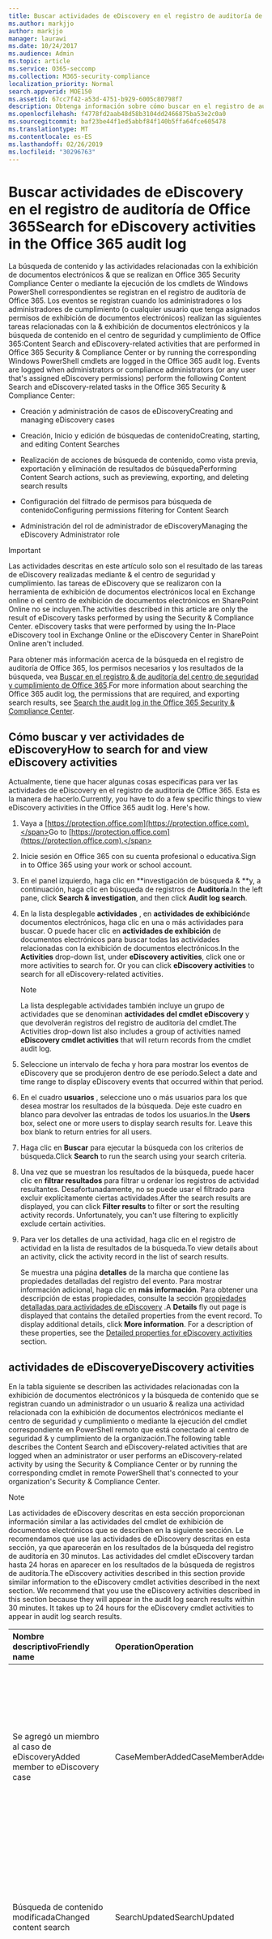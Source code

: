 ```yaml
---
title: Buscar actividades de eDiscovery en el registro de auditoría de Office 365
ms.author: markjjo
author: markjjo
manager: laurawi
ms.date: 10/24/2017
ms.audience: Admin
ms.topic: article
ms.service: O365-seccomp
ms.collection: M365-security-compliance
localization_priority: Normal
search.appverid: MOE150
ms.assetid: 67cc7f42-a53d-4751-b929-6005c80798f7
description: Obtenga información sobre cómo buscar en el registro de auditoría de Office 365 eventos que se registran cuando los administradores de cumplimiento realizan tareas de caso de &amp; exhibición de documentos electrónicos y búsqueda de contenido en el centro de seguridad y cumplimiento.
ms.openlocfilehash: f4778fd2aab48d58b3104dd2466875ba53e2c0a0
ms.sourcegitcommit: baf23be44f1ed5abbf84f140b5ffa64fce605478
ms.translationtype: MT
ms.contentlocale: es-ES
ms.lasthandoff: 02/26/2019
ms.locfileid: "30296763"
---
```

# <a name="search-for-ediscovery-activities-in-the-office-365-audit-log"></a><span data-ttu-id="83f3e-103">Buscar actividades de eDiscovery en el registro de auditoría de Office 365</span><span class="sxs-lookup"><span data-stu-id="83f3e-103">Search for eDiscovery activities in the Office 365 audit log</span></span>

<span data-ttu-id="83f3e-p101">La búsqueda de contenido y las actividades relacionadas con la exhibición de documentos electrónicos &amp; que se realizan en Office 365 Security Compliance Center o mediante la ejecución de los cmdlets de Windows PowerShell correspondientes se registran en el registro de auditoría de Office 365. Los eventos se registran cuando los administradores o los administradores de cumplimiento (o cualquier usuario que tenga asignados permisos de exhibición de documentos electrónicos) realizan las siguientes tareas relacionadas con la &amp; exhibición de documentos electrónicos y la búsqueda de contenido en el centro de seguridad y cumplimiento de Office 365:</span><span class="sxs-lookup"><span data-stu-id="83f3e-p101">Content Search and eDiscovery-related activities that are performed in Office 365 Security &amp; Compliance Center or by running the corresponding Windows PowerShell cmdlets are logged in the Office 365 audit log. Events are logged when administrators or compliance administrators (or any user that's assigned eDiscovery permissions) perform the following Content Search and eDiscovery-related tasks in the Office 365 Security &amp; Compliance Center:</span></span>
  
- <span data-ttu-id="83f3e-106">Creación y administración de casos de eDiscovery</span><span class="sxs-lookup"><span data-stu-id="83f3e-106">Creating and managing eDiscovery cases</span></span>
    
- <span data-ttu-id="83f3e-107">Creación, Inicio y edición de búsquedas de contenido</span><span class="sxs-lookup"><span data-stu-id="83f3e-107">Creating, starting, and editing Content Searches</span></span>
    
- <span data-ttu-id="83f3e-108">Realización de acciones de búsqueda de contenido, como vista previa, exportación y eliminación de resultados de búsqueda</span><span class="sxs-lookup"><span data-stu-id="83f3e-108">Performing Content Search actions, such as previewing, exporting, and deleting search results</span></span>
    
- <span data-ttu-id="83f3e-109">Configuración del filtrado de permisos para búsqueda de contenido</span><span class="sxs-lookup"><span data-stu-id="83f3e-109">Configuring permissions filtering for Content Search</span></span>
    
- <span data-ttu-id="83f3e-110">Administración del rol de administrador de eDiscovery</span><span class="sxs-lookup"><span data-stu-id="83f3e-110">Managing the eDiscovery Administrator role</span></span>
    
> [!IMPORTANT]
> <span data-ttu-id="83f3e-p102">Las actividades descritas en este artículo solo son el resultado de las tareas de eDiscovery realizadas mediante &amp; el centro de seguridad y cumplimiento. las tareas de eDiscovery que se realizaron con la herramienta de exhibición de documentos electrónicos local en Exchange online o el centro de exhibición de documentos electrónicos en SharePoint Online no se incluyen.</span><span class="sxs-lookup"><span data-stu-id="83f3e-p102">The activities described in this article are only the result of eDiscovery tasks performed by using the Security &amp; Compliance Center. eDiscovery tasks that were performed by using the In-Place eDiscovery tool in Exchange Online or the eDiscovery Center in SharePoint Online aren't included.</span></span> 
  
<span data-ttu-id="83f3e-113">Para obtener más información acerca de la búsqueda en el registro de auditoría de Office 365, los permisos necesarios y los resultados de la búsqueda, vea [Buscar en el registro &amp; de auditoría del centro de seguridad y cumplimiento de Office 365](search-the-audit-log-in-security-and-compliance.md).</span><span class="sxs-lookup"><span data-stu-id="83f3e-113">For more information about searching the Office 365 audit log, the permissions that are required, and exporting search results, see [Search the audit log in the Office 365 Security &amp; Compliance Center](search-the-audit-log-in-security-and-compliance.md).</span></span>
  
## <a name="how-to-search-for-and-view-ediscovery-activities"></a><span data-ttu-id="83f3e-114">Cómo buscar y ver actividades de eDiscovery</span><span class="sxs-lookup"><span data-stu-id="83f3e-114">How to search for and view eDiscovery activities</span></span>

<span data-ttu-id="83f3e-p103">Actualmente, tiene que hacer algunas cosas específicas para ver las actividades de eDiscovery en el registro de auditoría de Office 365. Esta es la manera de hacerlo.</span><span class="sxs-lookup"><span data-stu-id="83f3e-p103">Currently, you have to do a few specific things to view eDiscovery activities in the Office 365 audit log. Here's how.</span></span>
  
1. <span data-ttu-id="83f3e-117">Vaya a [https://protection.office.com](https://protection.office.com).</span><span class="sxs-lookup"><span data-stu-id="83f3e-117">Go to [https://protection.office.com](https://protection.office.com).</span></span>
    
2. <span data-ttu-id="83f3e-118">Inicie sesión en Office 365 con su cuenta profesional o educativa.</span><span class="sxs-lookup"><span data-stu-id="83f3e-118">Sign in to Office 365 using your work or school account.</span></span>
    
3. <span data-ttu-id="83f3e-119">En el panel izquierdo, haga clic en \*\*investigación de búsqueda &amp; \*\*y, a continuación, haga clic en búsqueda de registros de **Auditoría**.</span><span class="sxs-lookup"><span data-stu-id="83f3e-119">In the left pane, click **Search &amp; investigation**, and then click **Audit log search**.</span></span>
    
4. <span data-ttu-id="83f3e-p104">En la lista desplegable **actividades** , en **actividades de exhibición**de documentos electrónicos, haga clic en una o más actividades para buscar. O puede hacer clic en **actividades de exhibición** de documentos electrónicos para buscar todas las actividades relacionadas con la exhibición de documentos electrónicos.</span><span class="sxs-lookup"><span data-stu-id="83f3e-p104">In the **Activities** drop-down list, under **eDiscovery activities**, click one or more activities to search for. Or you can click **eDiscovery activities** to search for all eDiscovery-related activities.</span></span> 
    
    > [!NOTE]
    > <span data-ttu-id="83f3e-122">La lista desplegable actividades también incluye un grupo de actividades que se denominan **actividades del cmdlet eDiscovery** y que devolverán registros del registro de auditoría del cmdlet.</span><span class="sxs-lookup"><span data-stu-id="83f3e-122">The Activities drop-down list also includes a group of activities named **eDiscovery cmdlet activities** that will return records from the cmdlet audit log.</span></span> 
  
5.  <span data-ttu-id="83f3e-123">Seleccione un intervalo de fecha y hora para mostrar los eventos de eDiscovery que se produjeron dentro de ese período.</span><span class="sxs-lookup"><span data-stu-id="83f3e-123">Select a date and time range to display eDiscovery events that occurred within that period.</span></span> 
    
6. <span data-ttu-id="83f3e-p105">En el cuadro **usuarios** , seleccione uno o más usuarios para los que desea mostrar los resultados de la búsqueda. Deje este cuadro en blanco para devolver las entradas de todos los usuarios.</span><span class="sxs-lookup"><span data-stu-id="83f3e-p105">In the **Users** box, select one or more users to display search results for. Leave this box blank to return entries for all users.</span></span> 
    
7. <span data-ttu-id="83f3e-126">Haga clic en **Buscar** para ejecutar la búsqueda con los criterios de búsqueda.</span><span class="sxs-lookup"><span data-stu-id="83f3e-126">Click **Search** to run the search using your search criteria.</span></span> 
    
8. <span data-ttu-id="83f3e-p106">Una vez que se muestran los resultados de la búsqueda, puede hacer clic en **filtrar resultados** para filtrar u ordenar los registros de actividad resultantes. Desafortunadamente, no se puede usar el filtrado para excluir explícitamente ciertas actividades.</span><span class="sxs-lookup"><span data-stu-id="83f3e-p106">After the search results are displayed, you can click **Filter results** to filter or sort the resulting activity records. Unfortunately, you can't use filtering to explicitly exclude certain activities.</span></span> 
    
9. <span data-ttu-id="83f3e-129">Para ver los detalles de una actividad, haga clic en el registro de actividad en la lista de resultados de la búsqueda.</span><span class="sxs-lookup"><span data-stu-id="83f3e-129">To view details about an activity, click the activity record in the list of search results.</span></span> 
    
    <span data-ttu-id="83f3e-p107">Se muestra una página **detalles** de la marcha que contiene las propiedades detalladas del registro del evento. Para mostrar información adicional, haga clic en **más información**. Para obtener una descripción de estas propiedades, consulte la sección [propiedades detalladas para actividades de eDiscovery](#detailed-properties-for-ediscovery-activities) .</span><span class="sxs-lookup"><span data-stu-id="83f3e-p107">A **Details** fly out page is displayed that contains the detailed properties from the event record. To display additional details, click **More information**. For a description of these properties, see the [Detailed properties for eDiscovery activities](#detailed-properties-for-ediscovery-activities) section.</span></span> 

  
## <a name="ediscovery-activities"></a><span data-ttu-id="83f3e-133">actividades de eDiscovery</span><span class="sxs-lookup"><span data-stu-id="83f3e-133">eDiscovery activities</span></span>

<span data-ttu-id="83f3e-134">En la tabla siguiente se describen las actividades relacionadas con la exhibición de documentos electrónicos y la búsqueda de contenido que se registran cuando un administrador o un usuario &amp; realiza una actividad relacionada con la exhibición de documentos electrónicos mediante el centro de seguridad y cumplimiento o mediante la ejecución del cmdlet correspondiente en PowerShell remoto que está conectado al centro de seguridad &amp; y cumplimiento de la organización.</span><span class="sxs-lookup"><span data-stu-id="83f3e-134">The following table describes the Content Search and eDiscovery-related activities that are logged when an administrator or user performs an eDiscovery-related activity by using the Security &amp; Compliance Center or by running the corresponding cmdlet in remote PowerShell that's connected to your organization's Security &amp; Compliance Center.</span></span> 
  
> [!NOTE]
> <span data-ttu-id="83f3e-p108">Las actividades de eDiscovery descritas en esta sección proporcionan información similar a las actividades del cmdlet de exhibición de documentos electrónicos que se describen en la siguiente sección. Le recomendamos que use las actividades de eDiscovery descritas en esta sección, ya que aparecerán en los resultados de la búsqueda del registro de auditoría en 30 minutos. Las actividades del cmdlet eDiscovery tardan hasta 24 horas en aparecer en los resultados de la búsqueda de registros de auditoría.</span><span class="sxs-lookup"><span data-stu-id="83f3e-p108">The eDiscovery activities described in this section provide similar information to the eDiscovery cmdlet activities described in the next section. We recommend that you use the eDiscovery activities described in this section because they will appear in the audit log search results within 30 minutes. It takes up to 24 hours for the eDiscovery cmdlet activities to appear in audit log search results.</span></span> 
  
|<span data-ttu-id="83f3e-138">**Nombre descriptivo**</span><span class="sxs-lookup"><span data-stu-id="83f3e-138">**Friendly name**</span></span>|<span data-ttu-id="83f3e-139">**Operation**</span><span class="sxs-lookup"><span data-stu-id="83f3e-139">**Operation**</span></span>|<span data-ttu-id="83f3e-140">**Cmdlet correspondiente**</span><span class="sxs-lookup"><span data-stu-id="83f3e-140">**Corresponding cmdlet**</span></span>|<span data-ttu-id="83f3e-141">**Descripción**</span><span class="sxs-lookup"><span data-stu-id="83f3e-141">**Description**</span></span>|
|:-----|:-----|:-----|:-----|
|<span data-ttu-id="83f3e-142">Se agregó un miembro al caso de eDiscovery</span><span class="sxs-lookup"><span data-stu-id="83f3e-142">Added member to eDiscovery case</span></span>  <br/> |<span data-ttu-id="83f3e-143">CaseMemberAdded</span><span class="sxs-lookup"><span data-stu-id="83f3e-143">CaseMemberAdded</span></span>  <br/> |<span data-ttu-id="83f3e-144">Add-ComplianceCaseMember</span><span class="sxs-lookup"><span data-stu-id="83f3e-144">Add-ComplianceCaseMember</span></span>  <br/> |<span data-ttu-id="83f3e-p109">Se ha agregado un usuario como miembro de un caso de exhibición de documentos electrónicos. Como miembro de un caso, un usuario puede realizar varias tareas relacionadas con casos en función de si se les han asignado los permisos necesarios.</span><span class="sxs-lookup"><span data-stu-id="83f3e-p109">A user was added as a member of an eDiscovery case. As a member of a case, a user can perform various case-related tasks depending on whether they have been assigned the necessary permissions.</span></span>  <br/> |
|<span data-ttu-id="83f3e-147">Búsqueda de contenido modificada</span><span class="sxs-lookup"><span data-stu-id="83f3e-147">Changed content search</span></span>  <br/> |<span data-ttu-id="83f3e-148">SearchUpdated</span><span class="sxs-lookup"><span data-stu-id="83f3e-148">SearchUpdated</span></span>  <br/> |<span data-ttu-id="83f3e-149">Set-ComplianceSearch</span><span class="sxs-lookup"><span data-stu-id="83f3e-149">Set-ComplianceSearch</span></span>  <br/> |<span data-ttu-id="83f3e-p110">Se ha cambiado una búsqueda de contenido existente. Los cambios pueden incluir la adición o eliminación de ubicaciones de contenido o la edición de la consulta de búsqueda.</span><span class="sxs-lookup"><span data-stu-id="83f3e-p110">An existing content search was changed. Changes can include adding or removing content locations or editing the search query.</span></span>  <br/> |
|<span data-ttu-id="83f3e-152">Pertenencia del administrador de eDiscovery modificada</span><span class="sxs-lookup"><span data-stu-id="83f3e-152">Changed eDiscovery administrator membership</span></span>  <br/> |<span data-ttu-id="83f3e-153">CaseAdminUpdated</span><span class="sxs-lookup"><span data-stu-id="83f3e-153">CaseAdminUpdated</span></span>  <br/> |<span data-ttu-id="83f3e-154">Update-eDiscoveryCaseAdmin</span><span class="sxs-lookup"><span data-stu-id="83f3e-154">Update-eDiscoveryCaseAdmin</span></span>  <br/> |<span data-ttu-id="83f3e-p111">Se cambió la lista de administradores de exhibición de documentos electrónicos de la organización. Esta actividad se registra cuando la lista de administradores de eDiscovery se reemplaza por un grupo de nuevos usuarios. Si se agrega o se quita un solo usuario, se registra la operación CaseAdminAdded.</span><span class="sxs-lookup"><span data-stu-id="83f3e-p111">The list of eDiscovery Administrators in your organization was changed. This activity is logged when the list of eDiscovery Administrators is replaced with a group of new users. If a single user is added or removed, the CaseAdminAdded operation is logged.</span></span>  <br/> |
|<span data-ttu-id="83f3e-158">Caso de exhibición de documentos electrónicos cambiado</span><span class="sxs-lookup"><span data-stu-id="83f3e-158">Changed eDiscovery case</span></span>  <br/> |<span data-ttu-id="83f3e-159">CaseUpdated</span><span class="sxs-lookup"><span data-stu-id="83f3e-159">CaseUpdated</span></span>  <br/> |<span data-ttu-id="83f3e-160">Set-ComplianceCase</span><span class="sxs-lookup"><span data-stu-id="83f3e-160">Set-ComplianceCase</span></span>  <br/> |<span data-ttu-id="83f3e-p112">Se cambió un caso de exhibición de documentos electrónicos. Los cambios incluyen cerrar un caso abierto o volver a abrir un caso cerrado.</span><span class="sxs-lookup"><span data-stu-id="83f3e-p112">An eDiscovery case was changed. Changes include closing an open case or re-opening a closed case.</span></span>  <br/> |
|<span data-ttu-id="83f3e-163">Pertenencia al caso de eDiscovery cambiado</span><span class="sxs-lookup"><span data-stu-id="83f3e-163">Changed eDiscovery case membership</span></span>  <br/> |<span data-ttu-id="83f3e-164">CaseMemberUpdated</span><span class="sxs-lookup"><span data-stu-id="83f3e-164">CaseMemberUpdated</span></span>  <br/> |<span data-ttu-id="83f3e-165">Update-ComplianceCaseMember</span><span class="sxs-lookup"><span data-stu-id="83f3e-165">Update-ComplianceCaseMember</span></span>  <br/> |<span data-ttu-id="83f3e-p113">Se cambió la lista de miembros de un caso de exhibición de documentos electrónicos. Esta actividad se registra cuando todos los miembros se reemplazan por un grupo de nuevos usuarios. Si se agrega o se quita un solo miembro, se registra la operación CaseMemberAdded o CaseMemberRemoved.</span><span class="sxs-lookup"><span data-stu-id="83f3e-p113">The membership list of an eDiscovery case was changed. This activity is logged when all members are replaced with a group of new users. If a single member is added or removed, CaseMemberAdded or CaseMemberRemoved operation is logged.</span></span>  <br/> |
|<span data-ttu-id="83f3e-169">Filtro de permisos de búsqueda cambiados</span><span class="sxs-lookup"><span data-stu-id="83f3e-169">Changed search permissions filter</span></span>  <br/> |<span data-ttu-id="83f3e-170">SearchPermissionUpdated</span><span class="sxs-lookup"><span data-stu-id="83f3e-170">SearchPermissionUpdated</span></span>  <br/> |<span data-ttu-id="83f3e-171">Set-ComplianceSecurityFilter</span><span class="sxs-lookup"><span data-stu-id="83f3e-171">Set-ComplianceSecurityFilter</span></span>  <br/> |<span data-ttu-id="83f3e-172">Se ha cambiado un filtro de permisos de búsqueda.</span><span class="sxs-lookup"><span data-stu-id="83f3e-172">A search permissions filter was changed.</span></span>  <br/> |
|<span data-ttu-id="83f3e-173">Consulta de búsqueda modificada para suspensión de casos de exhibición de documentos electrónicos</span><span class="sxs-lookup"><span data-stu-id="83f3e-173">Changed search query for eDiscovery case hold</span></span>  <br/> |<span data-ttu-id="83f3e-174">HoldUpdated</span><span class="sxs-lookup"><span data-stu-id="83f3e-174">HoldUpdated</span></span>  <br/> |<span data-ttu-id="83f3e-175">Set-CaseHoldRule</span><span class="sxs-lookup"><span data-stu-id="83f3e-175">Set-CaseHoldRule</span></span>  <br/> |<span data-ttu-id="83f3e-p114">Se cambió una retención basada en consulta asociada a un caso de exhibición de documentos electrónicos. Los posibles cambios incluyen editar la consulta o el intervalo de fechas de una suspensión basada en consulta.</span><span class="sxs-lookup"><span data-stu-id="83f3e-p114">A query-based hold associated with an eDiscovery case was changed. Possible changes include editing the query or date range for a query-based hold.</span></span>  <br/> |
|<span data-ttu-id="83f3e-178">Elemento de vista previa de búsqueda de contenido descargado</span><span class="sxs-lookup"><span data-stu-id="83f3e-178">Content search preview item downloaded</span></span>  <br/> |<span data-ttu-id="83f3e-179">PreviewItemDownloaded</span><span class="sxs-lookup"><span data-stu-id="83f3e-179">PreviewItemDownloaded</span></span>  <br/> |<span data-ttu-id="83f3e-180">N/D</span><span class="sxs-lookup"><span data-stu-id="83f3e-180">N/A</span></span>  <br/> |<span data-ttu-id="83f3e-181">Un usuario descargó un elemento en su equipo local (haciendo clic en el vínculo **Descargar elemento original** ) al obtener la vista previa de los resultados de búsqueda.</span><span class="sxs-lookup"><span data-stu-id="83f3e-181">A user downloaded an item to their local computer (by clicking the **Download original item** link) when previewing search results.</span></span>  <br/> |
|<span data-ttu-id="83f3e-182">Elemento de vista previa de búsqueda de contenido</span><span class="sxs-lookup"><span data-stu-id="83f3e-182">Content search preview item listed</span></span>  <br/> |<span data-ttu-id="83f3e-183">PreviewItemListed</span><span class="sxs-lookup"><span data-stu-id="83f3e-183">PreviewItemListed</span></span>  <br/> |<span data-ttu-id="83f3e-184">N/D</span><span class="sxs-lookup"><span data-stu-id="83f3e-184">N/A</span></span>  <br/> |<span data-ttu-id="83f3e-185">Un usuario hizo clic en **vista previa de resultados de búsqueda** para mostrar la página de resultados de la búsqueda en vista previa, que enumera hasta 1000 elementos a partir de los resultados de una búsqueda de contenido.</span><span class="sxs-lookup"><span data-stu-id="83f3e-185">A user clicked **Preview search results** to display the preview search results page, which lists up to 1000 items from the results of a Content Search.</span></span>  <br/> |
|<span data-ttu-id="83f3e-186">Elemento vista previa de búsqueda de contenido visto</span><span class="sxs-lookup"><span data-stu-id="83f3e-186">Content search preview item viewed</span></span>  <br/> |<span data-ttu-id="83f3e-187">PreviewItemRendered</span><span class="sxs-lookup"><span data-stu-id="83f3e-187">PreviewItemRendered</span></span>  <br/> |<span data-ttu-id="83f3e-188">N/D</span><span class="sxs-lookup"><span data-stu-id="83f3e-188">N/A</span></span>  <br/> |<span data-ttu-id="83f3e-189">Un administrador de exhibición de documentos electrónicos ha visto un elemento haciendo clic en él para obtener una vista previa de los resultados de búsqueda.</span><span class="sxs-lookup"><span data-stu-id="83f3e-189">An eDiscovery manager viewed an item by clicking it when previewing search results.</span></span>  <br/> |
|<span data-ttu-id="83f3e-190">Búsqueda de contenido creada</span><span class="sxs-lookup"><span data-stu-id="83f3e-190">Created content search</span></span>  <br/> |<span data-ttu-id="83f3e-191">SearchCreated</span><span class="sxs-lookup"><span data-stu-id="83f3e-191">SearchCreated</span></span>  <br/> |<span data-ttu-id="83f3e-192">New-ComplianceSearch</span><span class="sxs-lookup"><span data-stu-id="83f3e-192">New-ComplianceSearch</span></span>  <br/> |<span data-ttu-id="83f3e-193">Se ha creado una nueva búsqueda de contenido.</span><span class="sxs-lookup"><span data-stu-id="83f3e-193">A new content search was created.</span></span>  <br/> |
|<span data-ttu-id="83f3e-194">Administrador de exhibición de documentos electrónicos creado</span><span class="sxs-lookup"><span data-stu-id="83f3e-194">Created eDiscovery administrator</span></span>  <br/> |<span data-ttu-id="83f3e-195">CaseAdminAdded</span><span class="sxs-lookup"><span data-stu-id="83f3e-195">CaseAdminAdded</span></span>  <br/> |<span data-ttu-id="83f3e-196">Add-eDiscoveryCaseAdmin</span><span class="sxs-lookup"><span data-stu-id="83f3e-196">Add-eDiscoveryCaseAdmin</span></span>  <br/> |<span data-ttu-id="83f3e-197">Se ha agregado un usuario como administrador de exhibición de documentos electrónicos en la organización.</span><span class="sxs-lookup"><span data-stu-id="83f3e-197">A user was added as an eDiscovery Administrator in the organization.</span></span>  <br/> |
|<span data-ttu-id="83f3e-198">Caso de exhibición de documentos electrónicos creado</span><span class="sxs-lookup"><span data-stu-id="83f3e-198">Created eDiscovery case</span></span>  <br/> |<span data-ttu-id="83f3e-199">CaseAdded</span><span class="sxs-lookup"><span data-stu-id="83f3e-199">CaseAdded</span></span>  <br/> |<span data-ttu-id="83f3e-200">New-ComplianceCase</span><span class="sxs-lookup"><span data-stu-id="83f3e-200">New-ComplianceCase</span></span>  <br/> |<span data-ttu-id="83f3e-p115">Se ha creado un caso de exhibición de documentos electrónicos. Cuando se crea un caso, solo tiene que asignarle un nombre. Otras tareas relacionadas con el caso, como la adición de miembros, la creación de suspensiones y la creación de búsquedas de contenido asociadas con el caso del resultado se registran eventos adicionales.</span><span class="sxs-lookup"><span data-stu-id="83f3e-p115">An eDiscovery case was created. When a case is created, you only have to give it a name. Other case-related tasks such as adding members, creating holds, and creating content searches associated with the case result in additional events being logged.</span></span>  <br/> |
|<span data-ttu-id="83f3e-204">Filtro de permisos de búsqueda creados</span><span class="sxs-lookup"><span data-stu-id="83f3e-204">Created search permissions filter</span></span>  <br/> |<span data-ttu-id="83f3e-205">SearchPermissionCreated</span><span class="sxs-lookup"><span data-stu-id="83f3e-205">SearchPermissionCreated</span></span>  <br/> |<span data-ttu-id="83f3e-206">New-ComplianceSecurityFilter</span><span class="sxs-lookup"><span data-stu-id="83f3e-206">New-ComplianceSecurityFilter</span></span>  <br/> |<span data-ttu-id="83f3e-207">Se ha creado un filtro de permisos de búsqueda.</span><span class="sxs-lookup"><span data-stu-id="83f3e-207">A search permissions filter was created.</span></span>  <br/> |
|<span data-ttu-id="83f3e-208">Consulta de búsqueda creada para la suspensión de casos de eDiscovery</span><span class="sxs-lookup"><span data-stu-id="83f3e-208">Created search query for eDiscovery case hold</span></span>  <br/> |<span data-ttu-id="83f3e-209">HoldCreated</span><span class="sxs-lookup"><span data-stu-id="83f3e-209">HoldCreated</span></span>  <br/> |<span data-ttu-id="83f3e-210">New-CaseHoldRule</span><span class="sxs-lookup"><span data-stu-id="83f3e-210">New-CaseHoldRule</span></span>  <br/> |<span data-ttu-id="83f3e-211">Se ha creado una retención basada en consultas asociada a un caso de exhibición de documentos electrónicos.</span><span class="sxs-lookup"><span data-stu-id="83f3e-211">A query-based hold associated with an eDiscovery case was created.</span></span>  <br/> |
|<span data-ttu-id="83f3e-212">Búsqueda de contenido eliminada</span><span class="sxs-lookup"><span data-stu-id="83f3e-212">Deleted content search</span></span>  <br/> |<span data-ttu-id="83f3e-213">SearchRemoved</span><span class="sxs-lookup"><span data-stu-id="83f3e-213">SearchRemoved</span></span>  <br/> |<span data-ttu-id="83f3e-214">Remove-ComplianceSearch</span><span class="sxs-lookup"><span data-stu-id="83f3e-214">Remove-ComplianceSearch</span></span>  <br/> |<span data-ttu-id="83f3e-215">Se eliminó una búsqueda de contenido existente.</span><span class="sxs-lookup"><span data-stu-id="83f3e-215">An existing content search was deleted.</span></span>  <br/> |
|<span data-ttu-id="83f3e-216">Administrador de eDiscovery eliminado</span><span class="sxs-lookup"><span data-stu-id="83f3e-216">Deleted eDiscovery administrator</span></span>  <br/> |<span data-ttu-id="83f3e-217">CaseAdminRemoved</span><span class="sxs-lookup"><span data-stu-id="83f3e-217">CaseAdminRemoved</span></span>  <br/> |<span data-ttu-id="83f3e-218">Remove-eDiscoveryCaseAdmin</span><span class="sxs-lookup"><span data-stu-id="83f3e-218">Remove-eDiscoveryCaseAdmin</span></span>  <br/> |<span data-ttu-id="83f3e-219">Se eliminó un administrador de exhibición de documentos electrónicos de su organización.</span><span class="sxs-lookup"><span data-stu-id="83f3e-219">An eDiscovery Administrator was deleted from your organization.</span></span>  <br/> |
|<span data-ttu-id="83f3e-220">Caso de exhibición de documentos electrónicos eliminado</span><span class="sxs-lookup"><span data-stu-id="83f3e-220">Deleted eDiscovery case</span></span>  <br/> |<span data-ttu-id="83f3e-221">CaseRemoved</span><span class="sxs-lookup"><span data-stu-id="83f3e-221">CaseRemoved</span></span>  <br/> |<span data-ttu-id="83f3e-222">Remove-ComplianceCase</span><span class="sxs-lookup"><span data-stu-id="83f3e-222">Remove-ComplianceCase</span></span>  <br/> |<span data-ttu-id="83f3e-p116">Se eliminó un caso de exhibición de documentos electrónicos. Tenga en cuenta que cualquier retención asociada con el caso debe quitarse antes de que se pueda eliminar el caso.</span><span class="sxs-lookup"><span data-stu-id="83f3e-p116">An eDiscovery case was deleted. Note that any hold associated with the case has to be removed before the case can be deleted.</span></span>  <br/> |
|<span data-ttu-id="83f3e-225">Filtro de permisos de búsqueda eliminados</span><span class="sxs-lookup"><span data-stu-id="83f3e-225">Deleted search permissions filter</span></span>  <br/> |<span data-ttu-id="83f3e-226">SearchPermissionRemoved</span><span class="sxs-lookup"><span data-stu-id="83f3e-226">SearchPermissionRemoved</span></span>  <br/> |<span data-ttu-id="83f3e-227">Remove-ComplianceSecurityFilter</span><span class="sxs-lookup"><span data-stu-id="83f3e-227">Remove-ComplianceSecurityFilter</span></span>  <br/> |<span data-ttu-id="83f3e-228">Se eliminó un filtro de permisos de búsqueda.</span><span class="sxs-lookup"><span data-stu-id="83f3e-228">A search permissions filter was deleted.</span></span>  <br/> |
|<span data-ttu-id="83f3e-229">Consulta de búsqueda eliminada para la suspensión de casos de eDiscovery</span><span class="sxs-lookup"><span data-stu-id="83f3e-229">Deleted search query for eDiscovery case hold</span></span>  <br/> |<span data-ttu-id="83f3e-230">HoldRemoved</span><span class="sxs-lookup"><span data-stu-id="83f3e-230">HoldRemoved</span></span>  <br/> |<span data-ttu-id="83f3e-231">Remove-CaseHoldRule</span><span class="sxs-lookup"><span data-stu-id="83f3e-231">Remove-CaseHoldRule</span></span>  <br/> |<span data-ttu-id="83f3e-p117">Se ha eliminado una retención basada en consulta asociada a un caso de exhibición de documentos electrónicos. La eliminación de la consulta de la retención suele ser el resultado de eliminar una suspensión. Cuando se elimina una consulta de suspensión o de retención, se sueltan las ubicaciones de contenido en suspensión.</span><span class="sxs-lookup"><span data-stu-id="83f3e-p117">A query-based hold associated with an eDiscovery case was deleted. Removing the query from the hold is often the result of deleting a hold. When a hold or a hold query are deleted, the content locations that were on hold are released.</span></span>  <br/> |
|<span data-ttu-id="83f3e-235">Exportación de la búsqueda de contenido desCargada</span><span class="sxs-lookup"><span data-stu-id="83f3e-235">Downloaded export of content search</span></span>  <br/> |<span data-ttu-id="83f3e-236">SearchExportDownloaded</span><span class="sxs-lookup"><span data-stu-id="83f3e-236">SearchExportDownloaded</span></span>  <br/> |<span data-ttu-id="83f3e-237">N/D</span><span class="sxs-lookup"><span data-stu-id="83f3e-237">N/A</span></span>  <br/> |<span data-ttu-id="83f3e-p118">Un usuario ha descargado los resultados de una búsqueda de contenido en su equipo local. Tenga en cuenta que es necesario iniciar una **exportación iniciada de la actividad de búsqueda de contenido** para poder descargar los resultados de la búsqueda.</span><span class="sxs-lookup"><span data-stu-id="83f3e-p118">A user downloaded the results of a content search to their local computer. Note that a **Started export of content search** activity has to be initiated before search results can be downloaded.  </span></span><br/> |
|<span data-ttu-id="83f3e-240">Vista previa de los resultados de la búsqueda de contenido</span><span class="sxs-lookup"><span data-stu-id="83f3e-240">Previewed results of content search</span></span>  <br/> |<span data-ttu-id="83f3e-241">SearchPreviewed</span><span class="sxs-lookup"><span data-stu-id="83f3e-241">SearchPreviewed</span></span>  <br/> |<span data-ttu-id="83f3e-242">N/D</span><span class="sxs-lookup"><span data-stu-id="83f3e-242">N/A</span></span>  <br/> |<span data-ttu-id="83f3e-243">Un usuario ha dado la vista previa de los resultados de una búsqueda de contenido.</span><span class="sxs-lookup"><span data-stu-id="83f3e-243">A user previewed the results of a content search.</span></span>  <br/> |
|<span data-ttu-id="83f3e-244">Resultados dePurados de la búsqueda de contenido</span><span class="sxs-lookup"><span data-stu-id="83f3e-244">Purged results of content search</span></span>  <br/> |<span data-ttu-id="83f3e-245">SearchResultsPurged</span><span class="sxs-lookup"><span data-stu-id="83f3e-245">SearchResultsPurged</span></span>  <br/> |<span data-ttu-id="83f3e-246">New-ComplianceSearchAction</span><span class="sxs-lookup"><span data-stu-id="83f3e-246">New-ComplianceSearchAction</span></span>  <br/> |<span data-ttu-id="83f3e-247">Un usuario purgó los resultados de una búsqueda de contenido mediante la ejecución del comando **New-ComplianceSearchAction-Purge** .</span><span class="sxs-lookup"><span data-stu-id="83f3e-247">A user purged the results of a Content Search by running the **New-ComplianceSearchAction -Purge** command.</span></span>  <br/> |
|<span data-ttu-id="83f3e-248">Análisis quitado de la búsqueda de contenido</span><span class="sxs-lookup"><span data-stu-id="83f3e-248">Removed analysis of content search</span></span>  <br/> |<span data-ttu-id="83f3e-249">RemovedSearchResultsSentToZoom</span><span class="sxs-lookup"><span data-stu-id="83f3e-249">RemovedSearchResultsSentToZoom</span></span>  <br/> |<span data-ttu-id="83f3e-250">Remove-ComplianceSearchAction</span><span class="sxs-lookup"><span data-stu-id="83f3e-250">Remove-ComplianceSearchAction</span></span>  <br/> |<span data-ttu-id="83f3e-p119">Se eliminó una acción de preparación de búsqueda de contenido (para preparar los resultados de búsqueda para Office 365 Advanced eDiscovery). Si la acción de preparación fue de menos de dos semanas de antigüedad, los resultados de la búsqueda que se prepararon para eDiscovery avanzado se eliminaron del área de almacenamiento de Microsoft Azure. Si la acción de preparación era anterior a dos semanas, este evento indica que solo se eliminó la acción de preparación correspondiente.</span><span class="sxs-lookup"><span data-stu-id="83f3e-p119">A content search prepare action (to prepare search results for Office 365 Advanced eDiscovery) was deleted. If the preparation action was less than two weeks old, the search results that were prepared for Advanced eDiscovery were deleted from the Microsoft Azure storage area. If the preparation action was older than 2 weeks, then this event indicates that only the corresponding preparation action was deleted.</span></span>  <br/> |
|<span data-ttu-id="83f3e-254">Se ha quitado la búsqueda de exportación de contenido</span><span class="sxs-lookup"><span data-stu-id="83f3e-254">Removed export of content search</span></span>  <br/> |<span data-ttu-id="83f3e-255">RemovedSearchExported</span><span class="sxs-lookup"><span data-stu-id="83f3e-255">RemovedSearchExported</span></span>  <br/> |<span data-ttu-id="83f3e-256">Remove-ComplianceSearchAction</span><span class="sxs-lookup"><span data-stu-id="83f3e-256">Remove-ComplianceSearchAction</span></span>  <br/> |<span data-ttu-id="83f3e-p120">Se eliminó una acción de exportación de búsqueda de contenido. Si la acción de exportación era anterior a dos semanas, los resultados de la búsqueda que se cargaron en el área de almacenamiento de Microsoft Azure se eliminaron. Si la acción de exportación era anterior a dos semanas, este evento indica que solo se eliminó la acción de exportación correspondiente.</span><span class="sxs-lookup"><span data-stu-id="83f3e-p120">A content search export action was deleted. If the export action was less than two weeks old, the search results that were uploaded to the Microsoft Azure storage area were deleted. If the export action was older than 2 weeks, then this event indicates that only the corresponding export action was deleted.</span></span>  <br/> |
|<span data-ttu-id="83f3e-260">Miembro quitado del caso de eDiscovery</span><span class="sxs-lookup"><span data-stu-id="83f3e-260">Removed member from eDiscovery case</span></span>  <br/> |<span data-ttu-id="83f3e-261">CaseMemberRemoved</span><span class="sxs-lookup"><span data-stu-id="83f3e-261">CaseMemberRemoved</span></span>  <br/> |<span data-ttu-id="83f3e-262">Remove-ComplianceCaseMember</span><span class="sxs-lookup"><span data-stu-id="83f3e-262">Remove-ComplianceCaseMember</span></span>  <br/> |<span data-ttu-id="83f3e-263">Un usuario se quitó como miembro de un caso de exhibición de documentos electrónicos.</span><span class="sxs-lookup"><span data-stu-id="83f3e-263">A user was removed as a member of an eDiscovery case.</span></span>  <br/> |
|<span data-ttu-id="83f3e-264">Se quitaron los resultados de vista previa de búsqueda de contenido</span><span class="sxs-lookup"><span data-stu-id="83f3e-264">Removed preview results of content search</span></span>  <br/> |<span data-ttu-id="83f3e-265">RemovedSearchPreviewed</span><span class="sxs-lookup"><span data-stu-id="83f3e-265">RemovedSearchPreviewed</span></span>  <br/> |<span data-ttu-id="83f3e-266">Remove-ComplianceSearchAction</span><span class="sxs-lookup"><span data-stu-id="83f3e-266">Remove-ComplianceSearchAction</span></span>  <br/> |<span data-ttu-id="83f3e-267">Se eliminó una acción de vista previa de búsqueda de contenido.</span><span class="sxs-lookup"><span data-stu-id="83f3e-267">A content search preview action was deleted.</span></span>  <br/> |
|<span data-ttu-id="83f3e-268">Se quita la acción de purga realizada en la búsqueda de contenido</span><span class="sxs-lookup"><span data-stu-id="83f3e-268">Removed purge action performed on content search</span></span>  <br/> |<span data-ttu-id="83f3e-269">RemovedSearchResultsPurged</span><span class="sxs-lookup"><span data-stu-id="83f3e-269">RemovedSearchResultsPurged</span></span>  <br/> |<span data-ttu-id="83f3e-270">Remove-ComplianceSearchAction</span><span class="sxs-lookup"><span data-stu-id="83f3e-270">Remove-ComplianceSearchAction</span></span>  <br/> |<span data-ttu-id="83f3e-271">Se eliminó una acción de purga de búsqueda de contenido.</span><span class="sxs-lookup"><span data-stu-id="83f3e-271">A content search purge action was deleted.</span></span>  <br/> |
|<span data-ttu-id="83f3e-272">Informe de búsqueda quitado</span><span class="sxs-lookup"><span data-stu-id="83f3e-272">Removed search report</span></span>  <br/> |<span data-ttu-id="83f3e-273">SearchReportRemoved</span><span class="sxs-lookup"><span data-stu-id="83f3e-273">SearchReportRemoved</span></span>  <br/> |<span data-ttu-id="83f3e-274">Remove-ComplianceSearchAction</span><span class="sxs-lookup"><span data-stu-id="83f3e-274">Remove-ComplianceSearchAction</span></span>  <br/> |<span data-ttu-id="83f3e-275">Se eliminó una acción de informe de exportación de búsqueda de contenido.</span><span class="sxs-lookup"><span data-stu-id="83f3e-275">A content search export report action was deleted.</span></span>  <br/> |
|<span data-ttu-id="83f3e-276">Se inició el análisis de búsqueda de contenido</span><span class="sxs-lookup"><span data-stu-id="83f3e-276">Started analysis of content search</span></span>  <br/> |<span data-ttu-id="83f3e-277">SearchResultsSentToZoom</span><span class="sxs-lookup"><span data-stu-id="83f3e-277">SearchResultsSentToZoom</span></span>  <br/> |<span data-ttu-id="83f3e-278">New-ComplianceSearchAction</span><span class="sxs-lookup"><span data-stu-id="83f3e-278">New-ComplianceSearchAction</span></span>  <br/> |<span data-ttu-id="83f3e-279">Los resultados de una búsqueda de contenido se han preparado para el análisis en la exhibición avanzada de documentos electrónicos.</span><span class="sxs-lookup"><span data-stu-id="83f3e-279">The results of a content search were prepared for analysis in Advanced eDiscovery.</span></span>  <br/> |
|<span data-ttu-id="83f3e-280">Búsqueda de contenido iniciada</span><span class="sxs-lookup"><span data-stu-id="83f3e-280">Started content search</span></span>  <br/> |<span data-ttu-id="83f3e-281">SearchStarted</span><span class="sxs-lookup"><span data-stu-id="83f3e-281">SearchStarted</span></span>  <br/> |<span data-ttu-id="83f3e-282">Start-ComplianceSearch</span><span class="sxs-lookup"><span data-stu-id="83f3e-282">Start-ComplianceSearch</span></span>  <br/> |<span data-ttu-id="83f3e-p121">Se ha iniciado una búsqueda de contenido. Al crear o cambiar una búsqueda de contenido mediante la interfaz gráfica &amp; de usuario del centro de seguridad y cumplimiento, la búsqueda se inicia automáticamente. Si crea o cambia una búsqueda con el cmdlet **New-compliancesearch** o **set-compliancesearch** , tiene que ejecutar el cmdlet **Start-compliancesearch** para iniciar la búsqueda.</span><span class="sxs-lookup"><span data-stu-id="83f3e-p121">A content search was started. When you create or change a content search by using the Security &amp; Compliance Center GUI, the search is automatically started. If you create or change a search by using the **New-ComplianceSearch** or **Set-ComplianceSearch** cmdlet, you have to run the **Start-ComplianceSearch** cmdlet to start the search.  </span></span><br/> |
|<span data-ttu-id="83f3e-286">Se inició la exportación de búsqueda de contenido</span><span class="sxs-lookup"><span data-stu-id="83f3e-286">Started export of content search</span></span>  <br/> |<span data-ttu-id="83f3e-287">SearchExported</span><span class="sxs-lookup"><span data-stu-id="83f3e-287">SearchExported</span></span>  <br/> |<span data-ttu-id="83f3e-288">New-ComplianceSearchAction</span><span class="sxs-lookup"><span data-stu-id="83f3e-288">New-ComplianceSearchAction</span></span>  <br/> |<span data-ttu-id="83f3e-289">Un usuario exportó los resultados de una búsqueda de contenido.</span><span class="sxs-lookup"><span data-stu-id="83f3e-289">A user exported the results of a content search.</span></span>  <br/> |
|<span data-ttu-id="83f3e-290">Informe de exportación iniciado</span><span class="sxs-lookup"><span data-stu-id="83f3e-290">Started export report</span></span>  <br/> |<span data-ttu-id="83f3e-291">SearchReport</span><span class="sxs-lookup"><span data-stu-id="83f3e-291">SearchReport</span></span>  <br/> |<span data-ttu-id="83f3e-292">New-ComplianceSearchAction</span><span class="sxs-lookup"><span data-stu-id="83f3e-292">New-ComplianceSearchAction</span></span>  <br/> |<span data-ttu-id="83f3e-293">Un usuario exportó un informe de búsqueda de contenido.</span><span class="sxs-lookup"><span data-stu-id="83f3e-293">A user exported a content search report.</span></span>  <br/> |
|<span data-ttu-id="83f3e-294">Búsqueda de contenido detenido</span><span class="sxs-lookup"><span data-stu-id="83f3e-294">Stopped content search</span></span>  <br/> |<span data-ttu-id="83f3e-295">SearchStopped</span><span class="sxs-lookup"><span data-stu-id="83f3e-295">SearchStopped</span></span>  <br/> |<span data-ttu-id="83f3e-296">Stop-ComplianceSearch</span><span class="sxs-lookup"><span data-stu-id="83f3e-296">Stop-ComplianceSearch</span></span>  <br/> |<span data-ttu-id="83f3e-297">Un usuario ha detenido una búsqueda de contenido.</span><span class="sxs-lookup"><span data-stu-id="83f3e-297">A user stopped a content search.</span></span>  <br/> |
  
## <a name="ediscovery-cmdlet-activities"></a><span data-ttu-id="83f3e-298">actividades del cmdlet eDiscovery</span><span class="sxs-lookup"><span data-stu-id="83f3e-298">eDiscovery cmdlet activities</span></span>

<span data-ttu-id="83f3e-p122">En la tabla siguiente se enumeran los registros de auditoría de cmdlet que se registran cuando un administrador o un usuario realiza una actividad relacionada con eDiscovery mediante el centro de seguridad &amp; y cumplimiento o mediante la ejecución del cmdlet correspondiente en PowerShell remoto. conectado al centro de seguridad &amp; y cumplimiento de la organización. Tenga en cuenta que la información detallada en el registro de auditoría es diferente para las actividades de cmdlet que se enumeran en esta tabla y las actividades de eDiscovery descritas en la sección anterior.</span><span class="sxs-lookup"><span data-stu-id="83f3e-p122">The following table lists the cmdlet audit log records that are logged when an administrator or user performs an eDiscovery-related activity by using the Security &amp; Compliance Center or by running the corresponding cmdlet in remote PowerShell that's connected to your organization's Security &amp; Compliance Center. Note that the detailed information in the audit log record is different for the cmdlet activities listed in this table and the eDiscovery activities described in the previous section.</span></span> 
  
<span data-ttu-id="83f3e-301">Como se mencionó anteriormente, las actividades de cmdlet de eDiscovery tardan hasta 24 horas en aparecer en los resultados de búsqueda de registros de auditoría.</span><span class="sxs-lookup"><span data-stu-id="83f3e-301">As previously stated, it takes up to 24 hours for eDiscovery cmdlet activities to appear in the audit log search results.</span></span>
  
> [!TIP]
> <span data-ttu-id="83f3e-p123">Los cmdlets de la columna **Operation** de la tabla siguiente están vinculados al tema de la ayuda de cmdlet correspondiente en TechNet. Vaya al tema de ayuda del cmdlet para obtener una descripción de los parámetros disponibles para cada cmdlet. El parámetro y el valor de parámetro que se usaron con un cmdlet se incluyen en la entrada del registro de auditoría para cada actividad de cmdlet de eDiscovery que se registra.</span><span class="sxs-lookup"><span data-stu-id="83f3e-p123">The cmdlets in the **Operation** column in the following table are linked to the corresponding cmdlet help topic on TechNet. Go to the cmdlet help topic for a description of the available parameters for each cmdlet. The parameter and the parameter value that were used with a cmdlet are included in the audit log entry for each eDiscovery cmdlet activity that's logged.</span></span> 
  
|<span data-ttu-id="83f3e-305">**Nombre descriptivo**</span><span class="sxs-lookup"><span data-stu-id="83f3e-305">**Friendly name**</span></span>|<span data-ttu-id="83f3e-306">**Operación (cmdlet)**</span><span class="sxs-lookup"><span data-stu-id="83f3e-306">**Operation (cmdlet)**</span></span>|<span data-ttu-id="83f3e-307">**Descripción**</span><span class="sxs-lookup"><span data-stu-id="83f3e-307">**Description**</span></span>|
|:-----|:-----|:-----|
|<span data-ttu-id="83f3e-308">Suspensión creada en caso de exhibición de documentos electrónicos</span><span class="sxs-lookup"><span data-stu-id="83f3e-308">Created hold in eDiscovery case</span></span>  <br/> |[<span data-ttu-id="83f3e-309">New-CaseHoldPolicy</span><span class="sxs-lookup"><span data-stu-id="83f3e-309">New-CaseHoldPolicy</span></span>](https://go.microsoft.com/fwlink/p/?LinkId=823813) <br/> |<span data-ttu-id="83f3e-p124">Se ha creado una suspensión para un caso de exhibición de documentos electrónicos. Una suspensión se puede crear con o sin especificar un origen de contenido. Si se especifican los orígenes de contenido, se identificarán en la entrada del registro de auditoría.</span><span class="sxs-lookup"><span data-stu-id="83f3e-p124">A hold was created for an eDiscovery case. A hold can be created with or without specifying a content source. If content sources are specified, they'll be identified in the audit log entry.</span></span>  <br/> |
|<span data-ttu-id="83f3e-313">Eliminación de la retención del caso de eDiscovery</span><span class="sxs-lookup"><span data-stu-id="83f3e-313">Deleted hold from eDiscovery case</span></span>  <br/> |[<span data-ttu-id="83f3e-314">Remove-CaseHoldPolicy</span><span class="sxs-lookup"><span data-stu-id="83f3e-314">Remove-CaseHoldPolicy</span></span>](https://go.microsoft.com/fwlink/p/?LinkId=823814) <br/> |<span data-ttu-id="83f3e-p125">Se eliminó una suspensión asociada a un caso de exhibición de documentos electrónicos. Al eliminar una retención, se liberan todas las ubicaciones de contenido de la suspensión. Eliminar la retención también da como resultado la eliminación de las reglas de suspensión de casos asociadas con la retención (consulte **Remove-CaseHoldRule** a continuación).</span><span class="sxs-lookup"><span data-stu-id="83f3e-p125">A hold that is associated with an eDiscovery case was deleted. Deleting a hold releases all of the content locations from the hold. Deleting the hold also results in deleting the case hold rules associated with the hold (see **Remove-CaseHoldRule** below).  </span></span><br/> |
|<span data-ttu-id="83f3e-318">Cambio en la retención en el caso de eDiscovery</span><span class="sxs-lookup"><span data-stu-id="83f3e-318">Changed hold in eDiscovery case</span></span>  <br/> |[<span data-ttu-id="83f3e-319">Set-CaseHoldPolicy</span><span class="sxs-lookup"><span data-stu-id="83f3e-319">Set-CaseHoldPolicy</span></span>](https://go.microsoft.com/fwlink/p/?LinkId=823815) <br/> |<span data-ttu-id="83f3e-p126">Se cambió una suspensión asociada a una exhibición de documentos electrónicos. Los posibles cambios incluyen agregar o quitar ubicaciones de contenido o desactivar (deshabilitar) la retención.</span><span class="sxs-lookup"><span data-stu-id="83f3e-p126">A hold that is associated with an eDiscovery was changed. Possible changes include adding or removing content locations or turning off (disabling) the hold.</span></span>  <br/> |
|<span data-ttu-id="83f3e-322">Consulta de búsqueda creada para la suspensión de casos de eDiscovery</span><span class="sxs-lookup"><span data-stu-id="83f3e-322">Created search query for eDiscovery case hold</span></span>  <br/> |[<span data-ttu-id="83f3e-323">New-CaseHoldRule</span><span class="sxs-lookup"><span data-stu-id="83f3e-323">New-CaseHoldRule</span></span>](https://go.microsoft.com/fwlink/p/?LinkId=823816) <br/> |<span data-ttu-id="83f3e-324">Se ha creado una retención basada en consultas asociada a un caso de exhibición de documentos electrónicos.</span><span class="sxs-lookup"><span data-stu-id="83f3e-324">A query-based hold associated with an eDiscovery case was created.</span></span>  <br/> |
|<span data-ttu-id="83f3e-325">Consulta de búsqueda eliminada para la suspensión de casos de eDiscovery</span><span class="sxs-lookup"><span data-stu-id="83f3e-325">Deleted search query for eDiscovery case hold</span></span>  <br/> |[<span data-ttu-id="83f3e-326">Remove-CaseHoldRule</span><span class="sxs-lookup"><span data-stu-id="83f3e-326">Remove-CaseHoldRule</span></span>](https://go.microsoft.com/fwlink/p/?LinkId=823820) <br/> |<span data-ttu-id="83f3e-p127">Se ha eliminado una retención basada en consulta asociada a un caso de exhibición de documentos electrónicos. La eliminación de la consulta de la retención suele ser el resultado de eliminar una suspensión. Cuando se elimina una consulta de suspensión o de retención, se sueltan las ubicaciones de contenido en suspensión.</span><span class="sxs-lookup"><span data-stu-id="83f3e-p127">A query-based hold associated with an eDiscovery case was deleted. Removing the query from the hold is often the result of deleting a hold. When a hold or a hold query are deleted, the content locations that were on hold are released.</span></span>  <br/> |
|<span data-ttu-id="83f3e-330">Consulta de búsqueda modificada para suspensión de casos de exhibición de documentos electrónicos</span><span class="sxs-lookup"><span data-stu-id="83f3e-330">Changed search query for eDiscovery case hold</span></span>  <br/> |[<span data-ttu-id="83f3e-331">Set-CaseHoldRule</span><span class="sxs-lookup"><span data-stu-id="83f3e-331">Set-CaseHoldRule</span></span>](https://go.microsoft.com/fwlink/p/?LinkId=823819) <br/> |<span data-ttu-id="83f3e-p128">Se cambió una retención basada en consulta asociada a un caso de exhibición de documentos electrónicos. Los posibles cambios incluyen editar la consulta o el intervalo de fechas de una suspensión basada en consulta.</span><span class="sxs-lookup"><span data-stu-id="83f3e-p128">A query-based hold associated with an eDiscovery case was changed. Possible changes include editing the query or date range for a query-based hold.</span></span>  <br/> |
|<span data-ttu-id="83f3e-334">Caso de exhibición de documentos electrónicos creado</span><span class="sxs-lookup"><span data-stu-id="83f3e-334">Created eDiscovery case</span></span>  <br/> |[<span data-ttu-id="83f3e-335">New-ComplianceCase</span><span class="sxs-lookup"><span data-stu-id="83f3e-335">New-ComplianceCase</span></span>](https://go.microsoft.com/fwlink/p/?LinkId=823842) <br/> |<span data-ttu-id="83f3e-p129">Se ha creado un caso de exhibición de documentos electrónicos. Cuando se crea un caso, solo tiene que asignarle un nombre. Otras tareas relacionadas con el caso, como la adición de miembros, la creación de suspensiones y la creación de búsquedas de contenido asociadas con el caso del resultado se registran eventos adicionales.</span><span class="sxs-lookup"><span data-stu-id="83f3e-p129">An eDiscovery case was created. When a case is created, you only have to give it a name. Other case-related tasks such as adding members, creating holds, and creating content searches associated with the case result in additional events being logged.</span></span>  <br/> |
|<span data-ttu-id="83f3e-339">Caso de exhibición de documentos electrónicos eliminado</span><span class="sxs-lookup"><span data-stu-id="83f3e-339">Deleted eDiscovery case</span></span>  <br/> |[<span data-ttu-id="83f3e-340">Remove-ComplianceCase</span><span class="sxs-lookup"><span data-stu-id="83f3e-340">Remove-ComplianceCase</span></span>](https://go.microsoft.com/fwlink/p/?LinkId=823844) <br/> |<span data-ttu-id="83f3e-p130">Se eliminó un caso de exhibición de documentos electrónicos. Tenga en cuenta que cualquier retención asociada con el caso debe quitarse antes de que se pueda eliminar el caso.</span><span class="sxs-lookup"><span data-stu-id="83f3e-p130">An eDiscovery case was deleted. Note that any hold associated with the case has to be removed before the case can be deleted.</span></span>  <br/> |
|<span data-ttu-id="83f3e-343">Caso de exhibición de documentos electrónicos cambiado</span><span class="sxs-lookup"><span data-stu-id="83f3e-343">Changed eDiscovery case</span></span>  <br/> |[<span data-ttu-id="83f3e-344">Set-ComplianceCase</span><span class="sxs-lookup"><span data-stu-id="83f3e-344">Set-ComplianceCase</span></span>](https://go.microsoft.com/fwlink/p/?LinkId=823846) <br/> |<span data-ttu-id="83f3e-p131">Se cambió un caso de exhibición de documentos electrónicos. Los cambios incluyen cerrar un caso abierto o volver a abrir un caso cerrado.</span><span class="sxs-lookup"><span data-stu-id="83f3e-p131">An eDiscovery case was changed. Changes include closing an open case or re-opening a closed case.</span></span>  <br/> |
|<span data-ttu-id="83f3e-347">Se agregó un miembro al caso de eDiscovery</span><span class="sxs-lookup"><span data-stu-id="83f3e-347">Added member to eDiscovery case</span></span>  <br/> |[<span data-ttu-id="83f3e-348">Add-ComplianceCaseMember</span><span class="sxs-lookup"><span data-stu-id="83f3e-348">Add-ComplianceCaseMember</span></span>](https://go.microsoft.com/fwlink/p/?LinkId=823848) <br/> |<span data-ttu-id="83f3e-p132">Se ha agregado un usuario como miembro de un caso de exhibición de documentos electrónicos. Como miembro de un caso, un usuario puede realizar varias tareas relacionadas con casos en función de si se les han asignado los permisos necesarios.</span><span class="sxs-lookup"><span data-stu-id="83f3e-p132">A user was added as a member of an eDiscovery case. As a member of a case, a user can perform various case-related tasks depending on whether they have been assigned the necessary permissions.</span></span>  <br/> |
|<span data-ttu-id="83f3e-351">Miembro quitado del caso de eDiscovery</span><span class="sxs-lookup"><span data-stu-id="83f3e-351">Removed member from eDiscovery case</span></span>  <br/> |[<span data-ttu-id="83f3e-352">Remove-ComplianceCaseMember</span><span class="sxs-lookup"><span data-stu-id="83f3e-352">Remove-ComplianceCaseMember</span></span>](https://go.microsoft.com/fwlink/p/?LinkId=823849) <br/> |<span data-ttu-id="83f3e-353">Un usuario se quitó como miembro de un caso de exhibición de documentos electrónicos.</span><span class="sxs-lookup"><span data-stu-id="83f3e-353">A user was removed as a member of an eDiscovery case.</span></span>  <br/> |
|<span data-ttu-id="83f3e-354">Pertenencia al caso de eDiscovery cambiado</span><span class="sxs-lookup"><span data-stu-id="83f3e-354">Changed eDiscovery case membership</span></span>  <br/> |[<span data-ttu-id="83f3e-355">Update-ComplianceCaseMember</span><span class="sxs-lookup"><span data-stu-id="83f3e-355">Update-ComplianceCaseMember</span></span>](https://go.microsoft.com/fwlink/p/?LinkId=823850) <br/> |<span data-ttu-id="83f3e-p133">Se cambió la lista de miembros de un caso de exhibición de documentos electrónicos. Esta actividad se registra cuando todos los miembros se reemplazan por un grupo de nuevos usuarios. Si se agrega o se quita un solo miembro, se registra la operación **Add-ComplianceCaseMember** o **Remove-ComplianceCaseMember** .</span><span class="sxs-lookup"><span data-stu-id="83f3e-p133">The membership list of an eDiscovery case was changed. This activity is logged when all members are replaced with a group of new users. If a single member is added or removed, the **Add-ComplianceCaseMember** or **Remove-ComplianceCaseMember** operation is logged.  </span></span><br/> |
|<span data-ttu-id="83f3e-359">Búsqueda de contenido creada</span><span class="sxs-lookup"><span data-stu-id="83f3e-359">Created content search</span></span>  <br/> |[<span data-ttu-id="83f3e-360">New-ComplianceSearch</span><span class="sxs-lookup"><span data-stu-id="83f3e-360">New-ComplianceSearch</span></span>](https://go.microsoft.com/fwlink/p/?LinkId=517935) <br/> |<span data-ttu-id="83f3e-361">Se ha creado una nueva búsqueda de contenido.</span><span class="sxs-lookup"><span data-stu-id="83f3e-361">A new content search was created.</span></span>  <br/> |
|<span data-ttu-id="83f3e-362">Búsqueda de contenido eliminada</span><span class="sxs-lookup"><span data-stu-id="83f3e-362">Deleted content search</span></span>  <br/> |[<span data-ttu-id="83f3e-363">Remove-ComplianceSearch</span><span class="sxs-lookup"><span data-stu-id="83f3e-363">Remove-ComplianceSearch</span></span>](https://go.microsoft.com/fwlink/p/?LinkId=517936) <br/> |<span data-ttu-id="83f3e-364">Se eliminó una búsqueda de contenido existente.</span><span class="sxs-lookup"><span data-stu-id="83f3e-364">An existing content search was deleted.</span></span>  <br/> |
|<span data-ttu-id="83f3e-365">Búsqueda de contenido modificada</span><span class="sxs-lookup"><span data-stu-id="83f3e-365">Changed content search</span></span>  <br/> |[<span data-ttu-id="83f3e-366">Set-ComplianceSearch</span><span class="sxs-lookup"><span data-stu-id="83f3e-366">Set-ComplianceSearch</span></span>](https://go.microsoft.com/fwlink/p/?LinkId=517937) <br/> |<span data-ttu-id="83f3e-p134">Se ha cambiado una búsqueda de contenido existente. Los cambios pueden incluir la adición o eliminación de ubicaciones de contenido en las que se realiza la búsqueda y la edición de la consulta de búsqueda.</span><span class="sxs-lookup"><span data-stu-id="83f3e-p134">An existing content search was changed. Changes can include adding or removing content locations that are searched and editing the search query.</span></span>  <br/> |
|<span data-ttu-id="83f3e-369">Búsqueda de contenido iniciada</span><span class="sxs-lookup"><span data-stu-id="83f3e-369">Started content search</span></span>  <br/> |[<span data-ttu-id="83f3e-370">Start-ComplianceSearch</span><span class="sxs-lookup"><span data-stu-id="83f3e-370">Start-ComplianceSearch</span></span>](https://go.microsoft.com/fwlink/p/?LinkId=517938) <br/> |<span data-ttu-id="83f3e-p135">Se ha iniciado una búsqueda de contenido. Al crear o cambiar una búsqueda de contenido mediante la interfaz gráfica &amp; de usuario del centro de seguridad y cumplimiento, la búsqueda se inicia automáticamente. Si crea o cambia una búsqueda con el cmdlet **New-compliancesearch** o **set-compliancesearch** , tiene que ejecutar el cmdlet **Start-compliancesearch** para iniciar la búsqueda.</span><span class="sxs-lookup"><span data-stu-id="83f3e-p135">A content search was started. When you create or change a content search by using the Security &amp; Compliance Center GUI, the search is automatically started. If you create or change a search by using the **New-ComplianceSearch** or **Set-ComplianceSearch** cmdlet, you have to run the **Start-ComplianceSearch** cmdlet to start the search.  </span></span><br/> |
|<span data-ttu-id="83f3e-374">Búsqueda de contenido detenido</span><span class="sxs-lookup"><span data-stu-id="83f3e-374">Stopped content search</span></span>  <br/> |[<span data-ttu-id="83f3e-375">Stop-ComplianceSearch</span><span class="sxs-lookup"><span data-stu-id="83f3e-375">Stop-ComplianceSearch</span></span>](https://go.microsoft.com/fwlink/p/?LinkId=517939) <br/> |<span data-ttu-id="83f3e-376">Se detuvo una búsqueda de contenido que se estaba ejecutando.</span><span class="sxs-lookup"><span data-stu-id="83f3e-376">A content search that was running was stopped.</span></span>  <br/> |
|<span data-ttu-id="83f3e-377">Acción de búsqueda de contenido creada</span><span class="sxs-lookup"><span data-stu-id="83f3e-377">Created content search action</span></span>  <br/> |[<span data-ttu-id="83f3e-378">New-ComplianceSearchAction</span><span class="sxs-lookup"><span data-stu-id="83f3e-378">New-ComplianceSearchAction</span></span>](https://go.microsoft.com/fwlink/p/?LinkId=527971) <br/> |<span data-ttu-id="83f3e-p136">Se ha creado una acción de búsqueda de contenido. Las acciones de búsqueda de contenido incluyen la vista previa de los resultados de búsqueda, la exportación de resultados de búsqueda, la preparación de los resultados de búsqueda para el análisis en eDiscovery avanzado de Office 365 y la eliminación permanente de elementos que coinciden con los criterios de búsqueda de una búsqueda de contenido.</span><span class="sxs-lookup"><span data-stu-id="83f3e-p136">A content search action was created. Content search actions include previewing search results, exporting search results, preparing search results for analysis in Office 365 Advanced eDiscovery, and permanently deleting items that match the search criteria of a content search.</span></span>  <br/> |
|<span data-ttu-id="83f3e-381">Acción de búsqueda de contenido eliminada</span><span class="sxs-lookup"><span data-stu-id="83f3e-381">Deleted content search action</span></span>  <br/> |[<span data-ttu-id="83f3e-382">Remove-ComplianceSearchAction</span><span class="sxs-lookup"><span data-stu-id="83f3e-382">Remove-ComplianceSearchAction</span></span>](https://go.microsoft.com/fwlink/p/?LinkId=824027) <br/> |<span data-ttu-id="83f3e-383">Se eliminó una acción de búsqueda de contenido.</span><span class="sxs-lookup"><span data-stu-id="83f3e-383">A content search action was deleted.</span></span>  <br/> |
|<span data-ttu-id="83f3e-384">Filtro de permisos de búsqueda creados</span><span class="sxs-lookup"><span data-stu-id="83f3e-384">Created search permissions filter</span></span>  <br/> |[<span data-ttu-id="83f3e-385">New-ComplianceSecurityFilter</span><span class="sxs-lookup"><span data-stu-id="83f3e-385">New-ComplianceSecurityFilter</span></span>](https://go.microsoft.com/fwlink/p/?LinkId=617542) <br/> |<span data-ttu-id="83f3e-386">Se ha creado un filtro de permisos de búsqueda.</span><span class="sxs-lookup"><span data-stu-id="83f3e-386">A search permissions filter was created.</span></span>  <br/> |
|<span data-ttu-id="83f3e-387">Filtro de permisos de búsqueda eliminados</span><span class="sxs-lookup"><span data-stu-id="83f3e-387">Deleted search permissions filter</span></span>  <br/> |[<span data-ttu-id="83f3e-388">Remove-ComplianceSecurityFilter</span><span class="sxs-lookup"><span data-stu-id="83f3e-388">Remove-ComplianceSecurityFilter</span></span>](https://go.microsoft.com/fwlink/p/?LinkId=617543) <br/> |<span data-ttu-id="83f3e-389">Se eliminó un filtro de permisos de búsqueda.</span><span class="sxs-lookup"><span data-stu-id="83f3e-389">A search permissions filter was deleted.</span></span>  <br/> |
|<span data-ttu-id="83f3e-390">Filtro de permisos de búsqueda cambiados</span><span class="sxs-lookup"><span data-stu-id="83f3e-390">Changed search permissions filter</span></span>  <br/> |[<span data-ttu-id="83f3e-391">Set-ComplianceSecurityFilter</span><span class="sxs-lookup"><span data-stu-id="83f3e-391">Set-ComplianceSecurityFilter</span></span>](https://go.microsoft.com/fwlink/p/?LinkId=617544) <br/> |<span data-ttu-id="83f3e-392">Se ha cambiado un filtro de permisos de búsqueda.</span><span class="sxs-lookup"><span data-stu-id="83f3e-392">A search permissions filter was changed.</span></span>  <br/> |
|<span data-ttu-id="83f3e-393">Administrador de exhibición de documentos electrónicos creado</span><span class="sxs-lookup"><span data-stu-id="83f3e-393">Created eDiscovery administrator</span></span>  <br/> |[<span data-ttu-id="83f3e-394">Add-eDiscoveryCaseAdmin</span><span class="sxs-lookup"><span data-stu-id="83f3e-394">Add-eDiscoveryCaseAdmin</span></span>](https://go.microsoft.com/fwlink/p/?LinkId=798217) <br/> |<span data-ttu-id="83f3e-395">Se ha agregado un usuario como administrador de exhibición de documentos electrónicos en su organización.</span><span class="sxs-lookup"><span data-stu-id="83f3e-395">A user was added as an eDiscovery Administrator in your organization.</span></span>  <br/> |
|<span data-ttu-id="83f3e-396">Administrador de eDiscovery eliminado</span><span class="sxs-lookup"><span data-stu-id="83f3e-396">Deleted eDiscovery administrator</span></span>  <br/> |[<span data-ttu-id="83f3e-397">Remove-eDiscoveryCaseAdmin</span><span class="sxs-lookup"><span data-stu-id="83f3e-397">Remove-eDiscoveryCaseAdmin</span></span>](https://go.microsoft.com/fwlink/p/?LinkId=823945) <br/> |<span data-ttu-id="83f3e-398">Se eliminó un administrador de exhibición de documentos electrónicos de su organización.</span><span class="sxs-lookup"><span data-stu-id="83f3e-398">An eDiscovery Administrator was deleted from your organization.</span></span>  <br/> |
|<span data-ttu-id="83f3e-399">Pertenencia del administrador de eDiscovery modificada</span><span class="sxs-lookup"><span data-stu-id="83f3e-399">Changed eDiscovery administrator membership</span></span>  <br/> |[<span data-ttu-id="83f3e-400">Update-eDiscoveryCaseAdmin</span><span class="sxs-lookup"><span data-stu-id="83f3e-400">Update-eDiscoveryCaseAdmin</span></span>](https://go.microsoft.com/fwlink/p/?LinkId=823946) <br/> |<span data-ttu-id="83f3e-p137">Se cambió la lista de administradores de exhibición de documentos electrónicos de la organización. Esta actividad se registra cuando la lista de administradores de eDiscovery se reemplaza por un grupo de nuevos usuarios. Si se agrega o se quita un solo usuario, se registra la operación **Add-eDiscoveryCaseAdmin** o **Remove-eDiscoveryCaseAdmin** .</span><span class="sxs-lookup"><span data-stu-id="83f3e-p137">The list of eDiscovery Administrators in your organization was changed. This activity is logged when the list of eDiscovery Administrators is replaced with a group of new users. If a single user is added or removed, the **Add-eDiscoveryCaseAdmin** or **Remove-eDiscoveryCaseAdmin** operation is logged.  </span></span><br/> |
   
## <a name="detailed-properties-for-ediscovery-activities"></a><span data-ttu-id="83f3e-404">Propiedades detalladas para actividades de eDiscovery</span><span class="sxs-lookup"><span data-stu-id="83f3e-404">Detailed properties for eDiscovery activities</span></span>

<span data-ttu-id="83f3e-p138">En la tabla siguiente se describen las propiedades que se incluyen al hacer clic en **más información** en la página de **detalles** de una actividad de exhibición de documentos electrónicos que aparece en los resultados de búsqueda. Estas propiedades también se incluyen en el archivo CSV cuando se exportan los resultados de la búsqueda de registros de auditoría. Tenga en cuenta que un registro de auditoría para una actividad de eDiscovery no incluirá todas las propiedades detalladas que se enumeran a continuación.</span><span class="sxs-lookup"><span data-stu-id="83f3e-p138">The following table describes the properties that are included when you click **More information** on the **Details** page for an eDiscovery activity listed in the search results. These properties are also included in the CSV file when you export the audit log search results. Note that an audit log record for an eDiscovery activity won't include every detailed property listed below.</span></span> 
  
> [!TIP]
> <span data-ttu-id="83f3e-p139">Cuando se exportan los resultados de la búsqueda, el archivo CSV contiene una columna denominada **detail**, que contiene las propiedades detalladas que se describen en la siguiente tabla en una propiedad de varios valores. Puede usar la característica Power Query en Excel para dividir esta columna en varias columnas para que cada propiedad tenga su propia columna. Esto le permitirá ordenar y filtrar por una o varias de estas propiedades. Para obtener más información, consulte la sección "exportar los resultados de la búsqueda a un archivo" en [Buscar el registro de auditoría en el centro de seguridad _AMP_ cumplimiento de Office 365 ](search-the-audit-log-in-security-and-compliance.md#step-4-export-the-search-results-to-a-file).</span><span class="sxs-lookup"><span data-stu-id="83f3e-p139">When you export the search results, the CSV file contains a column named **Detail**, which contains the detailed properties described in the following table in a multi-value property. You can use the Power Query feature in Excel to split this column into multiple columns so that each property will have its own column. This will let you sort and filter on one or more of these properties. For more information, see the "Export the search results to a file" section in [Search the audit log in the Office 365 Security & Compliance Center ](search-the-audit-log-in-security-and-compliance.md#step-4-export-the-search-results-to-a-file).</span></span> 
  
|<span data-ttu-id="83f3e-412">**Propiedad**</span><span class="sxs-lookup"><span data-stu-id="83f3e-412">**Property**</span></span>|<span data-ttu-id="83f3e-413">**Descripción**</span><span class="sxs-lookup"><span data-stu-id="83f3e-413">**Description**</span></span>|
|:-----|:-----|
|<span data-ttu-id="83f3e-414">Caso</span><span class="sxs-lookup"><span data-stu-id="83f3e-414">Case</span></span>  <br/> |<span data-ttu-id="83f3e-415">La identidad (GUID) del caso de exhibición de documentos electrónicos que se creó, modificó o eliminó.</span><span class="sxs-lookup"><span data-stu-id="83f3e-415">The identity (GUID) of the eDiscovery case that was created, changed, or deleted.</span></span>  <br/> |
|<span data-ttu-id="83f3e-416">ClientApplication</span><span class="sxs-lookup"><span data-stu-id="83f3e-416">ClientApplication</span></span>  <br/> |<span data-ttu-id="83f3e-p140">las actividades del cmdlet de eDiscovery tienen un valor de **EMC** para esta propiedad. Esto indica que la actividad se llevó a cabo mediante &amp; la interfaz gráfica de usuario del centro de seguridad y cumplimiento del cmdlet en PowerShell.</span><span class="sxs-lookup"><span data-stu-id="83f3e-p140">eDiscovery cmdlet activities have a value of **EMC** for this property. This indicates the activity was performed by using the Security &amp; Compliance Center GUI or running the cmdlet in PowerShell.  </span></span><br/> |
|<span data-ttu-id="83f3e-419">ClientIP</span><span class="sxs-lookup"><span data-stu-id="83f3e-419">ClientIP</span></span>  <br/> |<span data-ttu-id="83f3e-p141">La dirección IP del dispositivo que se usó cuando se registró la actividad. La dirección IP se muestra en un formato de dirección IPv4 o IPv6.</span><span class="sxs-lookup"><span data-stu-id="83f3e-p141">The IP address of the device that was used when the activity was logged. The IP address is displayed in either an IPv4 or IPv6 address format.</span></span>  <br/> |
|<span data-ttu-id="83f3e-422">ClientRequestId</span><span class="sxs-lookup"><span data-stu-id="83f3e-422">ClientRequestId</span></span>  <br/> | <span data-ttu-id="83f3e-423">Para actividades de eDiscovery, esta propiedad suele estar en blanco.</span><span class="sxs-lookup"><span data-stu-id="83f3e-423">For eDiscovery activities, this property is typically blank.</span></span>  <br/> |
|<span data-ttu-id="83f3e-424">CmdletVersion</span><span class="sxs-lookup"><span data-stu-id="83f3e-424">CmdletVersion</span></span>  <br/> |<span data-ttu-id="83f3e-425">El número de compilación de la versión del centro &amp; de seguridad y cumplimiento que se ejecuta en su organización.</span><span class="sxs-lookup"><span data-stu-id="83f3e-425">The build number for the version of the Security &amp; Compliance Center running in your organization.</span></span>  <br/> |
|<span data-ttu-id="83f3e-426">CreationTime</span><span class="sxs-lookup"><span data-stu-id="83f3e-426">CreationTime</span></span>  <br/> |<span data-ttu-id="83f3e-427">La fecha y la hora en la hora universal coordinada (UTC) cuando se completó la actividad de eDiscovery.</span><span class="sxs-lookup"><span data-stu-id="83f3e-427">The date and time in Coordinated Universal Time (UTC) when the eDiscovery activity was completed.</span></span>  <br/> |
|<span data-ttu-id="83f3e-428">EffectiveOrganization</span><span class="sxs-lookup"><span data-stu-id="83f3e-428">EffectiveOrganization</span></span>  <br/> |<span data-ttu-id="83f3e-429">El nombre de la organización de Office 365.</span><span class="sxs-lookup"><span data-stu-id="83f3e-429">The name of the your Office 365 organization.</span></span>  <br/> |
|<span data-ttu-id="83f3e-430">ExchangeLocations</span><span class="sxs-lookup"><span data-stu-id="83f3e-430">ExchangeLocations</span></span>  <br/> |<span data-ttu-id="83f3e-431">Los buzones de correo de Exchange online que se incluyen en una búsqueda de contenido o se colocan en suspensión en un caso de exhibición de documentos electrónicos.</span><span class="sxs-lookup"><span data-stu-id="83f3e-431">The Exchange Online mailboxes that are included in a content search or placed on hold in an eDiscovery case.</span></span>  <br/> |
|<span data-ttu-id="83f3e-432">Exclusiones</span><span class="sxs-lookup"><span data-stu-id="83f3e-432">Exclusions</span></span>  <br/> |<span data-ttu-id="83f3e-433">Ubicaciones de buzones o sitios que se excluyen de una búsqueda de contenido o una retención en un caso de exhibición de documentos electrónicos.</span><span class="sxs-lookup"><span data-stu-id="83f3e-433">Mailbox or site locations that are excluded from a content search or a hold in an eDiscovery case.</span></span>  <br/> |
|<span data-ttu-id="83f3e-434">ExtendedProperties</span><span class="sxs-lookup"><span data-stu-id="83f3e-434">ExtendedProperties</span></span>  <br/> |<span data-ttu-id="83f3e-435">Propiedades adicionales de una búsqueda de contenido, una acción de búsqueda de contenido o una retención en un caso de exhibición de documentos electrónicos, como el GUID del objeto y el cmdlet correspondiente y los parámetros del cmdlet que se usaron cuando se realizó la actividad.</span><span class="sxs-lookup"><span data-stu-id="83f3e-435">Additional properties from a content search, a content search action, or hold in an eDiscovery case, such as the object GUID and the corresponding cmdlet and cmdlet parameters that were used when the activity was performed.</span></span>  <br/> |
|<span data-ttu-id="83f3e-436">Id</span><span class="sxs-lookup"><span data-stu-id="83f3e-436">Id</span></span>  <br/> |<span data-ttu-id="83f3e-p142">IDENTIFICADOR de la entrada de informe. El identificador identifica de forma única la entrada del registro de auditoría.</span><span class="sxs-lookup"><span data-stu-id="83f3e-p142">The ID of the report entry. The ID uniquely identifies the audit log entry.</span></span>  <br/> |
|<span data-ttu-id="83f3e-439">NonPIIParameters</span><span class="sxs-lookup"><span data-stu-id="83f3e-439">NonPIIParameters</span></span>  <br/> |<span data-ttu-id="83f3e-p143">Una lista de los parámetros (sin valores) que se usaron con el cmdlet identificado en la propiedad Operation. Los parámetros que aparecen en esta propiedad son los mismos que los que aparecen en la propiedad paraMeters.</span><span class="sxs-lookup"><span data-stu-id="83f3e-p143">A list of the parameters (without any values) that were used with the cmdlet identified in the Operation property. The parameters listed in this property are the same as those listed in the Parameters property.</span></span>  <br/> |
|<span data-ttu-id="83f3e-442">ObjectId</span><span class="sxs-lookup"><span data-stu-id="83f3e-442">ObjectId</span></span>  <br/> |<span data-ttu-id="83f3e-p144">GUID o nombre del objeto (por ejemplo, una búsqueda de contenido o un caso de exhibición de documentos electrónicos) que ha creado, cambiado o eliminado la actividad enumerada en la propiedad Operation. Este objeto también se identifica en la columna elemento de los resultados de la búsqueda de registros de auditoría.</span><span class="sxs-lookup"><span data-stu-id="83f3e-p144">The GUID or name of the object (for example, a Content Search or an eDiscovery case) that was created, changed, or deleted by the activity listed in the Operation property. This object is also identified in the Item column in the audit log search results.</span></span>  <br/> |
|<span data-ttu-id="83f3e-445">ObjectType</span><span class="sxs-lookup"><span data-stu-id="83f3e-445">ObjectType</span></span>  <br/> |<span data-ttu-id="83f3e-446">El tipo de objeto de exhibición de documentos electrónicos que el usuario ha creado, eliminado o modificado; por ejemplo, una acción de búsqueda de contenido (vista previa, exportación o purga), un caso de exhibición de documentos electrónicos o una búsqueda de contenido.</span><span class="sxs-lookup"><span data-stu-id="83f3e-446">The type of eDiscovery object that the user created, deleted, or modified; for example a content search action (preview, export, or purge), an eDiscovery case, or a content search.</span></span>  <br/> |
|<span data-ttu-id="83f3e-447">Operation</span><span class="sxs-lookup"><span data-stu-id="83f3e-447">Operation</span></span>  <br/> |<span data-ttu-id="83f3e-448">El nombre de la operación que corresponde a la actividad de exhibición de documentos electrónicos que se realizó.</span><span class="sxs-lookup"><span data-stu-id="83f3e-448">The name of the operation that corresponds to the eDiscovery activity that was performed.</span></span>  <br/> |
|<span data-ttu-id="83f3e-449">OrganizationId</span><span class="sxs-lookup"><span data-stu-id="83f3e-449">OrganizationId</span></span>  <br/> |<span data-ttu-id="83f3e-450">El GUID de la organización de Office 365.</span><span class="sxs-lookup"><span data-stu-id="83f3e-450">The GUID for your Office 365 organization.</span></span>  <br/> |
|<span data-ttu-id="83f3e-451">Parámetros</span><span class="sxs-lookup"><span data-stu-id="83f3e-451">Parameters</span></span>  <br/> |<span data-ttu-id="83f3e-452">El nombre y el valor de los parámetros que se usaron con el cmdlet correspondiente.</span><span class="sxs-lookup"><span data-stu-id="83f3e-452">The name and value for the parameters that were used with the corresponding cmdlet.</span></span>  <br/> |
|<span data-ttu-id="83f3e-453">PublicFolderLocations</span><span class="sxs-lookup"><span data-stu-id="83f3e-453">PublicFolderLocations</span></span>  <br/> |<span data-ttu-id="83f3e-454">Las ubicaciones de carpetas públicas en Exchange online que se incluyen en una búsqueda de contenido o se colocan en suspensión en un caso de exhibición de documentos electrónicos.</span><span class="sxs-lookup"><span data-stu-id="83f3e-454">The public folder locations in Exchange Online that are included in a content search or placed on hold in an eDiscovery case.</span></span>  <br/> |
|<span data-ttu-id="83f3e-455">Consulta</span><span class="sxs-lookup"><span data-stu-id="83f3e-455">Query</span></span>  <br/> |<span data-ttu-id="83f3e-456">La consulta de búsqueda asociada a la actividad, como una búsqueda de contenido o una suspensión basada en consulta.</span><span class="sxs-lookup"><span data-stu-id="83f3e-456">The search query associated with the activity, such as a content search or a query-based hold.</span></span>  <br/> |
|<span data-ttu-id="83f3e-457">RecordType</span><span class="sxs-lookup"><span data-stu-id="83f3e-457">RecordType</span></span>  <br/> |<span data-ttu-id="83f3e-p145">El tipo de operación indicado por el registro. El valor **18** indica un evento relacionado con una actividad enumerada en la sección [actividades del cmdlet de exhibición](#ediscovery-cmdlet-activities) de documentos electrónicos. Un valor de **24** indica un evento relacionado con una actividad enumerada en la sección [Cómo buscar y ver actividades de eDiscovery](#how-to-search-for-and-view-ediscovery-activities) .</span><span class="sxs-lookup"><span data-stu-id="83f3e-p145">The type of operation indicated by the record. The value of **18** indicates an event related to an activity listed in the [eDiscovery cmdlet activities](#ediscovery-cmdlet-activities) section. A value of **24** indicates an event related to an activity listed in the [How to search for and view eDiscovery activities](#how-to-search-for-and-view-ediscovery-activities) section.  </span></span><br/> |
|<span data-ttu-id="83f3e-461">ResultStatus</span><span class="sxs-lookup"><span data-stu-id="83f3e-461">ResultStatus</span></span>  <br/> |<span data-ttu-id="83f3e-462">Indica si la acción (especificada en la propiedad Operation) se ha realizado correctamente o no.</span><span class="sxs-lookup"><span data-stu-id="83f3e-462">Indicates whether the action (specified in the Operation property) was successful or not.</span></span>  <br/> |
|<span data-ttu-id="83f3e-463">SecurityComplianceCenterEventType</span><span class="sxs-lookup"><span data-stu-id="83f3e-463">SecurityComplianceCenterEventType</span></span>  <br/> |<span data-ttu-id="83f3e-p146">Indica que la actividad fue un evento &amp; del centro de seguridad y cumplimiento. Todas las actividades de eDiscovery tendrán un valor de **0** para esta propiedad.</span><span class="sxs-lookup"><span data-stu-id="83f3e-p146">Indicates that the activity was a Security &amp; Compliance Center event. All eDiscovery activities will have a value of **0** for this property.  </span></span><br/> |
|<span data-ttu-id="83f3e-466">SharepointLocations</span><span class="sxs-lookup"><span data-stu-id="83f3e-466">SharepointLocations</span></span>  <br/> |<span data-ttu-id="83f3e-467">Los sitios de SharePoint Online que se incluyen en una búsqueda de contenido o que se colocan en retención en un caso de exhibición de documentos electrónicos.</span><span class="sxs-lookup"><span data-stu-id="83f3e-467">The SharePoint Online sites that are included in a content search or placed on hold in an eDiscovery case.</span></span>  <br/> |
|<span data-ttu-id="83f3e-468">StartTime</span><span class="sxs-lookup"><span data-stu-id="83f3e-468">StartTime</span></span>  <br/> |<span data-ttu-id="83f3e-469">La fecha y la hora en la hora universal coordinada (UTC) cuando se inició la actividad de eDiscovery.</span><span class="sxs-lookup"><span data-stu-id="83f3e-469">The date and time in Coordinated Universal Time (UTC) when the eDiscovery activity was started.</span></span>  <br/> |
|<span data-ttu-id="83f3e-470">Identificado</span><span class="sxs-lookup"><span data-stu-id="83f3e-470">UserId</span></span>  <br/> |<span data-ttu-id="83f3e-p147">El usuario que realizó la actividad (especificado en la propiedad Operation) que resultó en el registro que se está registrando. Tenga en cuenta que los registros de la actividad de eDiscovery que realizan las cuentas del sistema (como NT AUTHORITY\SYSTEM) también se incluyen en el registro de auditoría.</span><span class="sxs-lookup"><span data-stu-id="83f3e-p147">The user who performed the activity (specified in the Operation property) that resulted in the record being logged. Note that records for eDiscovery activity performed by system accounts (such as NT AUTHORITY\SYSTEM) are also included in the audit log.</span></span>  <br/> |
|<span data-ttu-id="83f3e-473">UserKey</span><span class="sxs-lookup"><span data-stu-id="83f3e-473">UserKey</span></span>  <br/> |<span data-ttu-id="83f3e-p148">Un identificador alternativo para el usuario identificado en la propiedad UserId. Para las actividades de eDiscovery, el valor de esta propiedad suele ser el mismo que el de la propiedad UserId.</span><span class="sxs-lookup"><span data-stu-id="83f3e-p148">An alternative ID for the user identified in the UserId property. For eDiscovery activities, the value for this property is typically the same as the UserId property.</span></span>  <br/> |
|<span data-ttu-id="83f3e-476">UserServicePlan</span><span class="sxs-lookup"><span data-stu-id="83f3e-476">UserServicePlan</span></span>  <br/> |<span data-ttu-id="83f3e-p149">La suscripción de Office 365 usada por su organización. Para actividades de eDiscovery, esta propiedad suele estar en blanco.</span><span class="sxs-lookup"><span data-stu-id="83f3e-p149">The Office 365 subscription used by your organization. For eDiscovery activities, this property is typically blank.</span></span>  <br/> |
|<span data-ttu-id="83f3e-479">UserType</span><span class="sxs-lookup"><span data-stu-id="83f3e-479">UserType</span></span>  <br/> |<span data-ttu-id="83f3e-p150">El tipo de usuario que realizó la operación. Los siguientes valores indican el tipo de usuario.</span><span class="sxs-lookup"><span data-stu-id="83f3e-p150">The type of user that performed the operation. The following values indicate the user type.</span></span>  <br/> <span data-ttu-id="83f3e-p151">0 un usuario normal. 2 un administrador de la organización de Office 365. 3 una cuenta de Microsoft Datacenter Administrator o Datacenter System. 4 una cuenta del sistema. 5 una aplicación. 6 una entidad de servicio.</span><span class="sxs-lookup"><span data-stu-id="83f3e-p151">0   A regular user. 2   An administrator in your Office 365  organization. 3   A Microsoft datacenter administrator or datacenter system account. 4   A system account. 5   An application. 6   A service principal.</span></span> |
|<span data-ttu-id="83f3e-488">Versión</span><span class="sxs-lookup"><span data-stu-id="83f3e-488">Version</span></span>  <br/> |<span data-ttu-id="83f3e-489">Indica el número de versión de la actividad (identificado por la propiedad Operation) que se registra.</span><span class="sxs-lookup"><span data-stu-id="83f3e-489">Indicates the version number of the activity (identified by the Operation property) that's logged.</span></span>  <br/> |
|<span data-ttu-id="83f3e-490">Carga de trabajo</span><span class="sxs-lookup"><span data-stu-id="83f3e-490">Workload</span></span>  <br/> |<span data-ttu-id="83f3e-p152">El servicio de Office 365 donde se produjo la actividad. Para las actividades de eDiscovery, el valor es **SecurityComplianceCenter**.</span><span class="sxs-lookup"><span data-stu-id="83f3e-p152">The Office 365 service where the activity occurred. For eDiscovery activities, the value is **SecurityComplianceCenter**.  </span></span><br/> |
